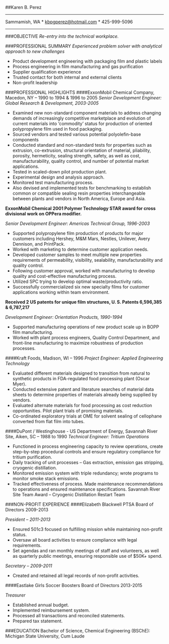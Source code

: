
##Karen B. Perez

----------


Sammamish, WA * kbpgperez@hotmail.com  *  425-999-5096


----------
		

###OBJECTIVE
  _Re-entry into the technical workplace._

###PROFESSIONAL SUMMARY
_Experienced problem solver with analytical approach to new challenges_

* Product development engineering with packaging film and plastic labels
* Process engineering in film manufacturing and gas purification
* Supplier qualification experience
* Trusted contact for both internal and external clients
* Non-profit leadership

###PROFESSIONAL HIGHLIGHTS
####ExxonMobil Chemical Company, Macedon, NY – 1990 to 1994 & 1996 to 2005
_Senior Development Engineer: Global Research & Development, 2003-2005_

* Examined new non-standard component materials to address changing demands of increasingly competitive marketplace and evolution of current materials into ‘commodity’ status for production of oriented polypropylene film used in food packaging.
* Sourced vendors and tested various potential polyolefin-base components 
* Conducted standard and non-standard tests for properties such as extrusion, co-extrusion, structural orientation of material, pliability, porosity, hermeticity, sealing strength, safety, as well as cost, manufacturability, quality control, and number of potential market applications.
* Tested in scaled-down pilot production plant.
* Experimental design and analysis approach.
* Monitored test manufacturing process.
* Also devised and implemented tests for benchmarking to establish common or compatible sealing resin properties interchangeable between plants and vendors in North America, Europe and Asia.


**ExxonMobil Chemical 2001 Polymer Technology STAR award for cross divisional work on OPPera modifier.**

_Senior Development Engineer: Americas Technical Group, 1996-2003_

* Supported polypropylene film production of products for major customers including Hershey, M&M Mars, Nestles, Unilever, Avery Dennison, and PrintPack.
* Worked with marketing to determine customer application needs.
* Developed customer samples to meet multiple new properties requirements of permeability, visibility, sealability, manufacturability and quality control.
* Following customer approval, worked with manufacturing to develop quality and cost-effective manufacturing process.
* Utilized SPC trying to develop optimal waste/productivity ratio.
* Successfully commercialized six new specialty films for customer applications working within team environment.

**Received 2 US patents for unique film structures, U. S. Patents 6,596,385 & 6,787,217**

_Development Engineer: Orientation Products, 1990-1994_

* Supported manufacturing operations of new product scale up in BOPP film manufacturing.
* Worked with plant process engineers, Quality Control Department, and front-line manufacturing to maximize robustness of production processes.

####Kraft Foods, Madison, WI – 1996
_Project Engineer: Applied Engineering Technology_

* Evaluated different materials designed to transition from natural to synthetic products in FDA-regulated food processing plant (Oscar Myer). 
* Conducted extensive patent and literature searches of material data sheets to determine properties of materials already being supplied by vendors.
* Evaluated alternate materials for food processing as cost reduction opportunities.  Pilot plant trials of promising materials.
* Co-ordinated exploratory trials at OME for solvent sealing of cellophane converted from flat film into tubes.

####DuPont / Westinghouse - US Department of Energy, Savannah River Site, Aiken, SC – 1988 to 1990
_Technical Engineer: Tritium Operations_

* Functioned in process engineering capacity to review operations, create step-by-step procedural controls and ensure regulatory compliance for tritium purification.
* Daily tracking of unit processes – Gas extraction, emission gas stripping, cryogenic distillation.
* Monitored emission system with triple redundancy; wrote programs to monitor smoke stack emissions.
* Tracked effectiveness of process. Made maintenance recommendations to operations and ensured maintenance specifications.
Savannah River Site Team Award – Cryogenic Distillation Restart Team 

###NON-PROFIT EXPERIENCE
####Elizabeth Blackwell PTSA Board of Directors	2009-2013

_President – 2011-2013_

* Ensured 501c3 focused on fulfilling mission while maintaining non-profit status.   
* Oversaw all board activities to ensure compliance with legal requirements. 
* Set agendas and ran monthly meetings of staff and volunteers, as well as quarterly public meetings, ensuring responsible use of $50K+ spend.
  	
_Secretary – 2009-2011_

* Created and retained all legal records of non-profit activities.

####Eastlake Girls Soccer Boosters Board of Directors	2013-2015

_Treasurer_

* Established annual budget.  
* Implemented reimbursement system. 
* Processed all transactions and reconciled statements.  
* Prepared tax statement. 

###EDUCATION 
Bachelor of Science, Chemical Engineering (BSChE): Michigan State University, Cum Laude






